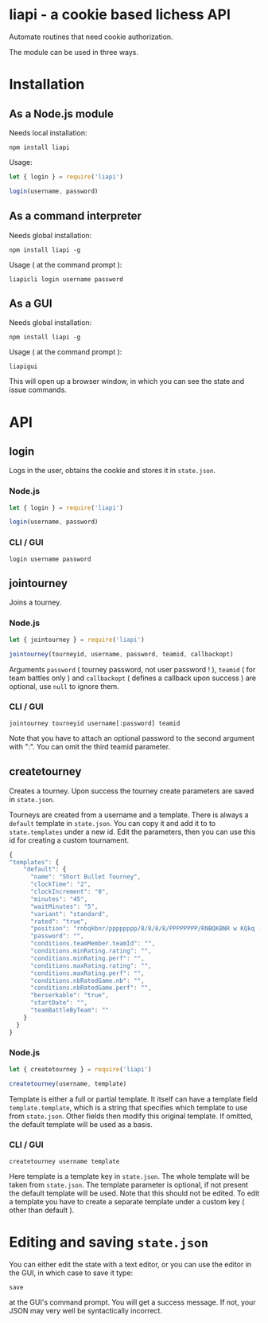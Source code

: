 # liapi - a cookie based lichess API

Automate routines that need cookie authorization.

The module can be used in three ways.

# Installation

## As a Node.js module

Needs local installation:

`npm install liapi`

Usage:

```javascript
let { login } = require('liapi')

login(username, password)
```

## As a command interpreter

Needs global installation:

`npm install liapi -g`

Usage ( at the command prompt ):

`liapicli login username password`

## As a GUI

Needs global installation:

`npm install liapi -g`

Usage ( at the command prompt ):

`liapigui`

This will open up a browser window, in which you can see the state and issue commands.

# API

## login

Logs in the user, obtains the cookie and stores it in `state.json`.

### Node.js

```javascript
let { login } = require('liapi')

login(username, password)
```

### CLI / GUI

`login username password`

## jointourney

Joins a tourney.

### Node.js

```javascript
let { jointourney } = require('liapi')

jointourney(tourneyid, username, password, teamid, callbackopt)
```

Arguments `password` ( tourney password, not user password ! ), `teamid` ( for team battles only ) and `callbackopt` ( defines a callback upon success ) are optional, use `null` to ignore them.

### CLI / GUI

`jointourney tourneyid username[:password] teamid`

Note that you have to attach an optional password to the second argument with ":". You can omit the third teamid parameter.

## createtourney

Creates a tourney. Upon success the tourney create parameters are saved in `state.json`.

Tourneys are created from a username and a template. There is always a `default` template in `state.json`. You can copy it and add it to to `state.templates` under a new id. Edit the parameters, then you can use this id for creating a custom tournament.

```javascript
{
"templates": {
    "default": {
      "name": "Short Bullet Tourney",
      "clockTime": "2",
      "clockIncrement": "0",
      "minutes": "45",
      "waitMinutes": "5",
      "variant": "standard",
      "rated": "true",
      "position": "rnbqkbnr/pppppppp/8/8/8/8/PPPPPPPP/RNBQKBNR w KQkq - 0 1",
      "password": "",
      "conditions.teamMember.teamId": "",
      "conditions.minRating.rating": "",
      "conditions.minRating.perf": "",
      "conditions.maxRating.rating": "",
      "conditions.maxRating.perf": "",
      "conditions.nbRatedGame.nb": "",
      "conditions.nbRatedGame.perf": "",
      "berserkable": "true",
      "startDate": "",
      "teamBattleByTeam": ""
    }
  }
}
```

### Node.js

```javascript
let { createtourney } = require('liapi')

createtourney(username, template)
```

Template is either a full or partial template. It itself can have a template field `template.template`, which is a string that specifies which template to use from `state.json`. Other fields then modify this original template. If omitted, the default template will be used as a basis.

### CLI / GUI

`createtourney username template`

Here template is a template key in `state.json`. The whole template will be taken from `state.json`. The template parameter is optional, if not present the default template will be used. Note that this should not be edited. To edit a template you have to create a separate template under a custom key ( other than default ).


# Editing and saving `state.json`

You can either edit the state with a text editor, or you can use the editor in the GUI, in which case to save it type:

`save`

at the GUI's command prompt. You will get a success message. If not, your JSON may very well be syntactically incorrect.